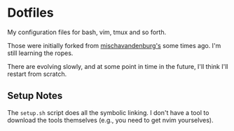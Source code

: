 # Dotfiles

My configuration files for bash, vim, tmux and so forth.

Those were initially forked from [mischavandenburg's](https://github.com/mischavandenburg/dotfiles) some times ago.
I'm still learning the ropes.

There are evolving slowly, and at some point in time in the future, I'll think I'll
restart from scratch.

## Setup Notes

The `setup.sh` script does all the symbolic linking.
I don't have a tool to download the tools themselves
(e.g., you need to get nvim yourselves).
